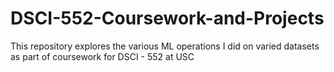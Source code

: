 # DSCI-552-Coursework-and-Projects
This repository explores the various ML operations I did on varied datasets as part of coursework for DSCI - 552 at USC
